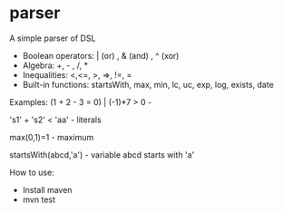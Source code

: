 # parser

A simple parser of DSL

* Boolean operators: | (or) , & (and) , ^ (xor)
* Algebra: +, - , /, *
* Inequalities: <,<=, >, =>, !=, =
* Built-in functions: startsWith, max, min, lc, uc, exp, log, exists, date

Examples:
(1 + 2 - 3 = 0)  |  (-1)*7 > 0 -  


's1' + 's2' < 'aa' - literals


max(0,1)=1 - maximum


startsWith(abcd,'a') - variable abcd starts with 'a'


How to use:
* Install maven
* mvn test


